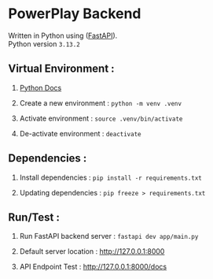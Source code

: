 # PowerPlay Backend 
Written in Python using ([FastAPI](https://fastapi.tiangolo.com)).
</br>Python version `3.13.2`

## Virtual Environment : 
1. [Python Docs](https://docs.python.org/3/library/venv.html)

2. Create a new environment : `python -m venv .venv`

3. Activate environment : `source .venv/bin/activate`

4. De-activate environment  : `deactivate`

## Dependencies :
1. Install dependencies : `pip install -r requirements.txt`

2. Updating dependencies : `pip freeze > requirements.txt`

## Run/Test :
1. Run FastAPI backend server : `fastapi dev app/main.py`

2. Default server location : http://127.0.0.1:8000

3. API Endpoint Test : http://127.0.0.1:8000/docs



